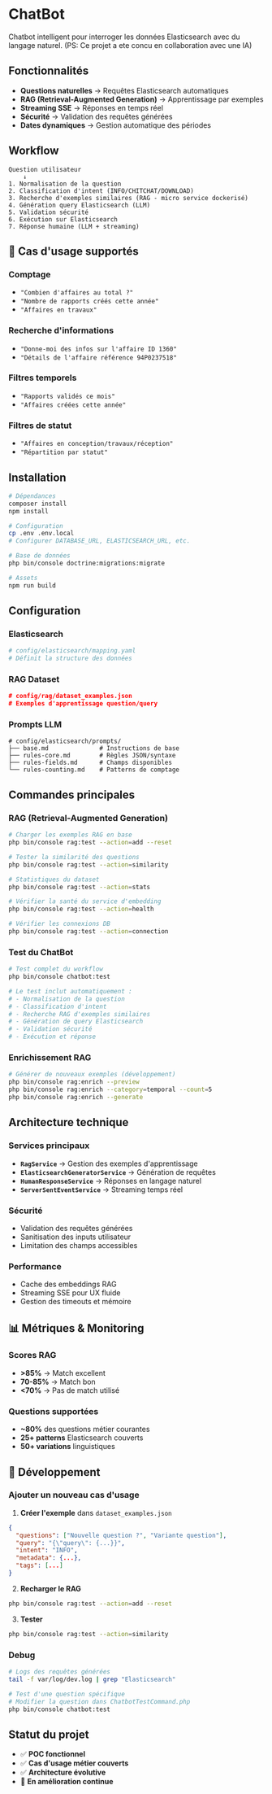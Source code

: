 # ChatBot

Chatbot intelligent pour interroger les données Elasticsearch avec du langage naturel.
(PS: Ce projet a ete concu en collaboration avec une IA)

## Fonctionnalités

- **Questions naturelles** → Requêtes Elasticsearch automatiques
- **RAG (Retrieval-Augmented Generation)** → Apprentissage par exemples
- **Streaming SSE** → Réponses en temps réel
- **Sécurité** → Validation des requêtes générées
- **Dates dynamiques** → Gestion automatique des périodes

## Workflow

```
Question utilisateur
    ↓
1. Normalisation de la question
2. Classification d'intent (INFO/CHITCHAT/DOWNLOAD)  
3. Recherche d'exemples similaires (RAG - micro service dockerisé)
4. Génération query Elasticsearch (LLM)
5. Validation sécurité
6. Exécution sur Elasticsearch
7. Réponse humaine (LLM + streaming)
```

## 💼 Cas d'usage supportés

### Comptage
- `"Combien d'affaires au total ?"`
- `"Nombre de rapports créés cette année"`
- `"Affaires en travaux"`

### Recherche d'informations
- `"Donne-moi des infos sur l'affaire ID 1360"`
- `"Détails de l'affaire référence 94P0237518"`

### Filtres temporels
- `"Rapports validés ce mois"`
- `"Affaires créées cette année"`

### Filtres de statut
- `"Affaires en conception/travaux/réception"`
- `"Répartition par statut"`

## Installation

```bash
# Dépendances
composer install
npm install

# Configuration
cp .env .env.local
# Configurer DATABASE_URL, ELASTICSEARCH_URL, etc.

# Base de données
php bin/console doctrine:migrations:migrate

# Assets
npm run build
```

## Configuration

### Elasticsearch
```yaml
# config/elasticsearch/mapping.yaml
# Définit la structure des données
```

### RAG Dataset
```json
# config/rag/dataset_examples.json
# Exemples d'apprentissage question/query
```

### Prompts LLM
```
# config/elasticsearch/prompts/
├── base.md              # Instructions de base
├── rules-core.md        # Règles JSON/syntaxe  
├── rules-fields.md      # Champs disponibles
└── rules-counting.md    # Patterns de comptage
```

## Commandes principales

### RAG (Retrieval-Augmented Generation)

```bash
# Charger les exemples RAG en base
php bin/console rag:test --action=add --reset

# Tester la similarité des questions
php bin/console rag:test --action=similarity

# Statistiques du dataset
php bin/console rag:test --action=stats

# Vérifier la santé du service d'embedding
php bin/console rag:test --action=health

# Vérifier les connexions DB
php bin/console rag:test --action=connection
```

### Test du ChatBot

```bash
# Test complet du workflow
php bin/console chatbot:test

# Le test inclut automatiquement :
# - Normalisation de la question
# - Classification d'intent  
# - Recherche RAG d'exemples similaires
# - Génération de query Elasticsearch
# - Validation sécurité
# - Exécution et réponse
```

### Enrichissement RAG

```bash
# Générer de nouveaux exemples (développement)
php bin/console rag:enrich --preview
php bin/console rag:enrich --category=temporal --count=5
php bin/console rag:enrich --generate
```

##  Architecture technique

### Services principaux

- **`RagService`** → Gestion des exemples d'apprentissage
- **`ElasticsearchGeneratorService`** → Génération de requêtes
- **`HumanResponseService`** → Réponses en langage naturel
- **`ServerSentEventService`** → Streaming temps réel

### Sécurité

- Validation des requêtes générées
- Sanitisation des inputs utilisateur
- Limitation des champs accessibles

### Performance

- Cache des embeddings RAG
- Streaming SSE pour UX fluide
- Gestion des timeouts et mémoire

## 📊 Métriques & Monitoring

### Scores RAG
- **>85%** → Match excellent
- **70-85%** → Match bon
- **<70%** → Pas de match utilisé

### Questions supportées
- **~80%** des questions métier courantes
- **25+ patterns** Elasticsearch couverts
- **50+ variations** linguistiques

## 🧪 Développement

### Ajouter un nouveau cas d'usage

1. **Créer l'exemple** dans `dataset_examples.json`
```json
{
  "questions": ["Nouvelle question ?", "Variante question"],
  "query": "{\"query\": {...}}",
  "intent": "INFO",
  "metadata": {...},
  "tags": [...]
}
```

2. **Recharger le RAG**
```bash
php bin/console rag:test --action=add --reset
```

3. **Tester**
```bash
php bin/console rag:test --action=similarity
```

### Debug

```bash
# Logs des requêtes générées
tail -f var/log/dev.log | grep "Elasticsearch"

# Test d'une question spécifique  
# Modifier la question dans ChatbotTestCommand.php
php bin/console chatbot:test
```

## Statut du projet

- ✅ **POC fonctionnel**
- ✅ **Cas d'usage métier couverts**
- ✅ **Architecture évolutive**
- 🔄 **En amélioration continue**